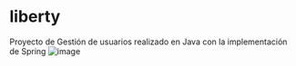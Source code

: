 # liberty

Proyecto de Gestión de usuarios realizado en Java con la implementación de Spring
![image](https://user-images.githubusercontent.com/42243730/186346515-4423512c-696f-4276-a451-5fa986ea4729.png)
